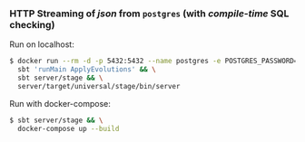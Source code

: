 ### HTTP Streaming of _json_ from `postgres` (with _compile-time_ SQL checking)

Run on localhost:
```sh
$ docker run --rm -d -p 5432:5432 --name postgres -e POSTGRES_PASSWORD=postgres postgres && \
  sbt 'runMain ApplyEvolutions' && \
  sbt server/stage && \
  server/target/universal/stage/bin/server
```

Run with docker-compose:
```sh
$ sbt server/stage && \
  docker-compose up --build
```
